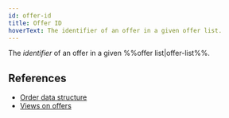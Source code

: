 ```yaml
---
id: offer-id
title: Offer ID
hoverText: The identifier of an offer in a given offer list.
---
```


The _identifier_ of an offer in a given %%offer list|offer-list%%. 

## References
* [Order data structure](../protocol/technical-references/reactive-offer/offer-data-structures.md#mgvlibsingleorder)
* [Views on offers](../protocol/technical-references/offer-list/views-on-offers.md)